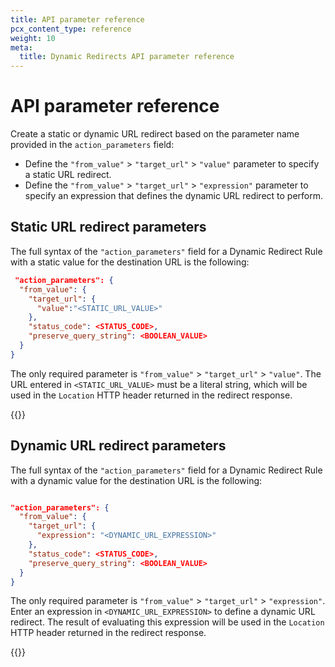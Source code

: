 ```yaml
---
title: API parameter reference
pcx_content_type: reference
weight: 10
meta:
  title: Dynamic Redirects API parameter reference
---
```


# API parameter reference

Create a static or dynamic URL redirect based on the parameter name provided in the `action_parameters` field:

*   Define the `"from_value"` > `"target_url"` > `"value"` parameter to specify a static URL redirect.
*   Define the `"from_value"` > `"target_url"` > `"expression"` parameter to specify an expression that defines the dynamic URL redirect to perform.

## Static URL redirect parameters

The full syntax of the `"action_parameters"` field for a Dynamic Redirect Rule with a static value for the destination URL is the following:

```json
 "action_parameters": {
  "from_value": {
    "target_url": {
      "value":"<STATIC_URL_VALUE>"
    },
    "status_code": <STATUS_CODE>,
    "preserve_query_string": <BOOLEAN_VALUE>
  }
}
```

The only required parameter is `"from_value"` > `"target_url"` > `"value"`. The URL entered in `<STATIC_URL_VALUE>` must be a literal string, which will be used in the `Location` HTTP header returned in the redirect response.

{{<render file="url-forwarding/_optional-parameters.md">}}

## Dynamic URL redirect parameters

The full syntax of the `"action_parameters"` field for a Dynamic Redirect Rule with a dynamic value for the destination URL is the following:

```json

"action_parameters": {
  "from_value": {
    "target_url": {
      "expression": "<DYNAMIC_URL_EXPRESSION>"
    },
    "status_code": <STATUS_CODE>,
    "preserve_query_string": <BOOLEAN_VALUE>
  }
}
```

The only required parameter is `"from_value"` > `"target_url"` > `"expression"`. Enter an expression in `<DYNAMIC_URL_EXPRESSION>` to define a dynamic URL redirect. The result of evaluating this expression will be used in the `Location` HTTP header returned in the redirect response.

{{<render file="url-forwarding/_optional-parameters.md">}}
